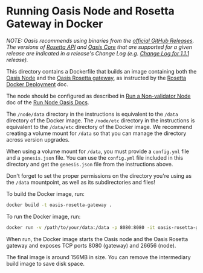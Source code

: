 # Running Oasis Node and Rosetta Gateway in Docker

_NOTE: Oasis recommends using binaries from the [official GitHub Releases].
The versions of [Rosetta API] and [Oasis Core] that are supported for a given
release are indicated in a release's Change Log (e.g. [Change Log for 1.1.1]
release)._

This directory contains a Dockerfile that builds an image containing both
the [Oasis Node] and the [Oasis Rosetta gateway], as instructed by the
[Rosetta Docker Deployment] doc.

The node should be configured as described in [Run a Non-validator Node] doc
of the [Run Node Oasis Docs].

The `/node/data` directory in the instructions is equivalent to the `/data`
directory of the Docker image.
The `/node/etc` directory in the instructions is equivalent to the `/data/etc`
directory of the Docker image.
We recommend creating a volume mount for `/data` so that you can manage the
directory across version upgrades.

When using a volume mount for `/data`, you must provide a `config.yml` file
and a `genesis.json` file.
You can use the `config.yml` file included in this directory and get the
`genesis.json` file from the instructions above.

Don't forget to set the proper permissions on the directory you're using as
the `/data` mountpoint, as well as its subdirectories and files!

To build the Docker image, run:

```bash
docker build -t oasis-rosetta-gateway .
```

To run the Docker image, run:

```bash
docker run -v /path/to/your/data:/data -p 8080:8080 -it oasis-rosetta-gateway
```

When run, the Docker image starts the Oasis node and the Oasis Rosetta gateway
and exposes TCP ports 8080 (gateway) and 26656 (node).

The final image is around 156MB in size.  You can remove the intermediary
build  image to save disk space.

<!-- markdownlint-disable line-length -->
[official GitHub Releases]:
  https://github.com/oasisprotocol/oasis-rosetta-gateway/releases/
[Change Log for 1.1.1]:
  https://github.com/oasisprotocol/oasis-rosetta-gateway/blob/v1.1.1/CHANGELOG.md
[Rosetta API]: https://docs.cloud.coinbase.com/rosetta/docs/welcome
[Oasis Core]: https://github.com/oasisprotocol/oasis-core
[Oasis Node]:
  https://docs.oasis.io/node/run-your-node/prerequisites/oasis-node/
[Oasis Rosetta Gateway]:
  https://github.com/oasisprotocol/oasis-rosetta-gateway
[Rosetta Docker Deployment]:
  https://docs.cloud.coinbase.com/rosetta/docs/docker-deployment
[Run a Non-validator Node]:
  https://docs.oasis.io/node/run-your-node/non-validator-node/#configuration
[Run Node Oasis Docs]:
  https://docs.oasis.io/node/
<!-- markdownlint-enable line-length -->
